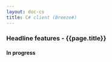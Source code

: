 ```yaml
---
layout: doc-cs
title: C# client (Breeze#)
---
```


### Headline features - {{page.title}}

#### In progress
